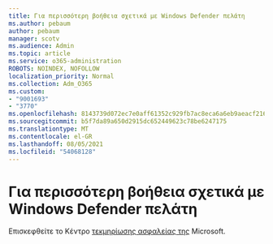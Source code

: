 ```yaml
---
title: Για περισσότερη βοήθεια σχετικά με Windows Defender πελάτη
ms.author: pebaum
author: pebaum
manager: scotv
ms.audience: Admin
ms.topic: article
ms.service: o365-administration
ROBOTS: NOINDEX, NOFOLLOW
localization_priority: Normal
ms.collection: Adm_O365
ms.custom:
- "9001693"
- "3770"
ms.openlocfilehash: 8143739d072ec7e0aff61352c929fb7ac8eca6a6eb9aeacf2162a995fc30a4d0
ms.sourcegitcommit: b5f7da89a650d2915dc652449623c78be6247175
ms.translationtype: MT
ms.contentlocale: el-GR
ms.lasthandoff: 08/05/2021
ms.locfileid: "54068128"
---
```

# <a name="for-more-help-with-windows-defender-client"></a>Για περισσότερη βοήθεια σχετικά με Windows Defender πελάτη

Επισκεφθείτε το Κέντρο [τεκμηρίωσης ασφαλείας της](https://docs.microsoft.com/security/#pivot=products&panel=products1) Microsoft.